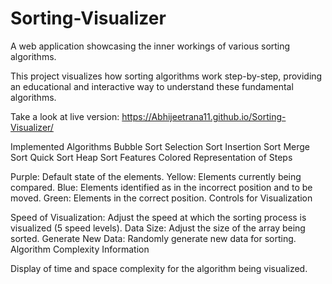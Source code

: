 # Sorting-Visualizer

A web application showcasing the inner workings of various sorting algorithms.

This project visualizes how sorting algorithms work step-by-step, providing an educational and interactive way to understand these fundamental algorithms.

Take a look at live version: https://Abhijeetrana11.github.io/Sorting-Visualizer/

Implemented Algorithms
Bubble Sort
Selection Sort
Insertion Sort
Merge Sort
Quick Sort
Heap Sort
Features
Colored Representation of Steps

Purple: Default state of the elements.
Yellow: Elements currently being compared.
Blue: Elements identified as in the incorrect position and to be moved.
Green: Elements in the correct position.
Controls for Visualization

Speed of Visualization: Adjust the speed at which the sorting process is visualized (5 speed levels).
Data Size: Adjust the size of the array being sorted.
Generate New Data: Randomly generate new data for sorting.
Algorithm Complexity Information

Display of time and space complexity for the algorithm being visualized.

